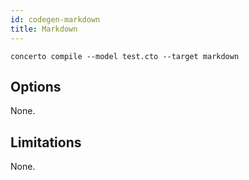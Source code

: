```yaml
---
id: codegen-markdown
title: Markdown
---
```


```base
concerto compile --model test.cto --target markdown
```

## Options

None.

## Limitations

None.